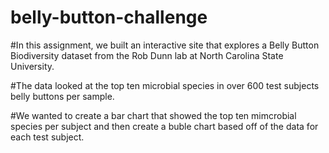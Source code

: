 # belly-button-challenge
 #In this assignment, we built an interactive site that explores a Belly Button Biodiversity dataset from the Rob Dunn lab at North Carolina State University.
 
 #The data looked at the top ten microbial species in over 600 test subjects belly buttons per sample.
 
 #We wanted to create a bar chart that showed the top ten mimcrobial species per subject and then create a buble chart based off of the data for each test subject.
